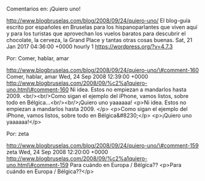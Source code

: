 Comentarios en: ¡Quiero uno!

http://www.blogbruselas.com/blog/2008/09/24/quiero-uno/ El blog-guía
escrito por españoles en Bruselas para los hispanoparlantes que viven
aquí y para los turistas que aprovechan los vuelos baratos para
descubrir el chocolate, la cerveza, la Grand Place y tantas otras cosas
buenas. Sat, 21 Jan 2017 04:36:00 +0000 hourly 1
https://wordpress.org/?v=4.7.3

Por: Comer, hablar, amar

http://www.blogbruselas.com/blog/2008/09/24/quiero-uno/\#comment-160
Comer, hablar, amar Wed, 24 Sep 2008 12:39:00 +0000
http://www.blogbruselas.com/2008/09/%c2%a1quiero-uno.html\#comment-160
Ni idea. Estos no empiezan a mandarlos hasta 2009.
&lt;br/&gt;&lt;br/&gt;Como sigan el ejemplo del iPhone, vamos listos,
sobre todo en Bélgica\...&lt;br/&gt;&lt;br/&gt;¡Quiero uno yaaaaaa!
\<p\>Ni idea. Estos no empiezan a mandarlos hasta 2009. \</p\> \<p\>Como
sigan el ejemplo del iPhone, vamos listos, sobre todo en
Bélgica&\#8230;\</p\> \<p\>¡Quiero uno yaaaaaa!\</p\>

Por: zeta

http://www.blogbruselas.com/blog/2008/09/24/quiero-uno/\#comment-159
zeta Wed, 24 Sep 2008 12:20:00 +0000
http://www.blogbruselas.com/2008/09/%c2%a1quiero-uno.html\#comment-159
Para cuándo en Europa / Bélgica?? \<p\>Para cuándo en Europa /
Bélgica??\</p\>
